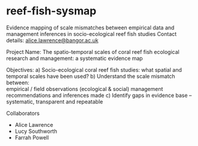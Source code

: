 # reef-fish-sysmap
Evidence mapping of scale mismatches between empirical data and management inferences in socio-ecological reef fish studies
Contact details: alice.lawrence@bangor.ac.uk

Project Name: The spatio-temporal scales of coral reef fish ecological research and management: a systematic evidence map

Objectives: 
a) Socio-ecological coral reef fish studies: what spatial and temporal scales have been used? 
b) Understand the scale mismatch between:  
empirical / field observations (ecological & social)
management recommendations and inferences made
c) 	Identify gaps in evidence base – systematic, transparent and repeatable


Collaborators
- Alice Lawrence
- Lucy Southworth
- Farrah Powell
